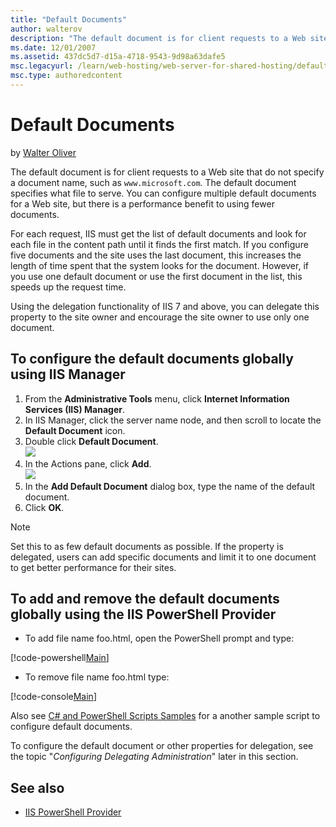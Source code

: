 ```yaml
---
title: "Default Documents"
author: walterov
description: "The default document is for client requests to a Web site that do not specify a document name, such as www.microsoft.com. The default document specifies what..."
ms.date: 12/01/2007
ms.assetid: 437dc5d7-d15a-4718-9543-9d98a63dafe5
msc.legacyurl: /learn/web-hosting/web-server-for-shared-hosting/default-documents
msc.type: authoredcontent
---
```

# Default Documents

by [Walter Oliver](https://github.com/walterov)

The default document is for client requests to a Web site that do not specify a document name, such as `www.microsoft.com`. The default document specifies what file to serve. You can configure multiple default documents for a Web site, but there is a performance benefit to using fewer documents.

For each request, IIS must get the list of default documents and look for each file in the content path until it finds the first match. If you configure five documents and the site uses the last document, this increases the length of time spent that the system looks for the document. However, if you use one default document or use the first document in the list, this speeds up the request time.

Using the delegation functionality of IIS 7 and above, you can delegate this property to the site owner and encourage the site owner to use only one document.

## To configure the default documents globally using IIS Manager

1. From the **Administrative Tools** menu, click **Internet Information Services (IIS) Manager**.
2. In IIS Manager, click the server name node, and then scroll to locate the **Default Document** icon.
3. Double click **Default Document**.  
    ![](default-documents/_static/image1.jpg)
4. In the Actions pane, click **Add**.  
    ![](default-documents/_static/image3.jpg)
5. In the **Add Default Document** dialog box, type the name of the default document.
6. Click **OK**.

> [!NOTE]
> Set this to as few default documents as possible. If the property is delegated, users can add specific documents and limit it to one document to get better performance for their sites.

## To add and remove the default documents globally using the IIS PowerShell Provider

- To add file name foo.html, open the PowerShell prompt and type:

[!code-powershell[Main](default-documents/samples/sample1.ps1)]

- To remove file name foo.html type:

[!code-console[Main](default-documents/samples/sample2.cmd)]

Also see [C# and PowerShell Scripts Samples](../configuring-components/powershell-scripts.md) for a another sample script to configure default documents.

To configure the default document or other properties for delegation, see the topic "*Configuring Delegating Administration*" later in this section.

## See also

- [IIS PowerShell Provider](../../manage/powershell/installing-the-iis-powershell-snap-in.md)
